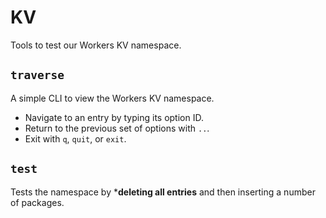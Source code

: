 # KV

Tools to test our Workers KV namespace.

## `traverse`

A simple CLI to view the Workers KV namespace.

- Navigate to an entry by typing its option ID.
- Return to the previous set of options with `..`.
- Exit with `q`, `quit`, or `exit`.

## `test`

Tests the namespace by ***deleting all entries** and then inserting a number of packages.
